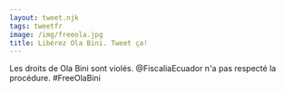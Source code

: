 ```yaml
---
layout: tweet.njk
tags: tweetfr
image: /img/freeola.jpg
title: Libérez Ola Bini. Tweet ça!
---
```

Les droits de Ola Bini sont violés. @FiscaliaEcuador n'a pas 
respecté la procédure. #FreeOlaBini
